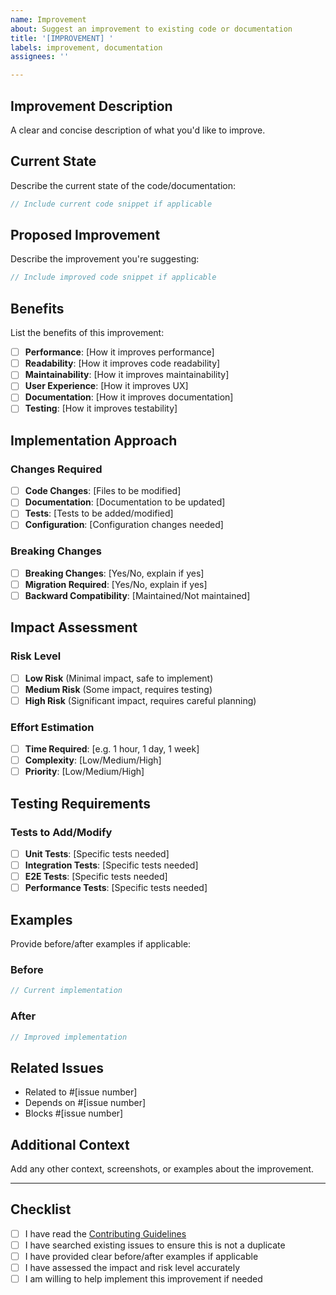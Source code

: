 ```yaml
---
name: Improvement
about: Suggest an improvement to existing code or documentation
title: '[IMPROVEMENT] '
labels: improvement, documentation
assignees: ''

---
```


## Improvement Description

A clear and concise description of what you'd like to improve.

## Current State

Describe the current state of the code/documentation:

```javascript
// Include current code snippet if applicable
```

## Proposed Improvement

Describe the improvement you're suggesting:

```javascript
// Include improved code snippet if applicable
```

## Benefits

List the benefits of this improvement:

- [ ] **Performance**: [How it improves performance]
- [ ] **Readability**: [How it improves code readability]
- [ ] **Maintainability**: [How it improves maintainability]
- [ ] **User Experience**: [How it improves UX]
- [ ] **Documentation**: [How it improves documentation]
- [ ] **Testing**: [How it improves testability]

## Implementation Approach

### Changes Required
- [ ] **Code Changes**: [Files to be modified]
- [ ] **Documentation**: [Documentation to be updated]
- [ ] **Tests**: [Tests to be added/modified]
- [ ] **Configuration**: [Configuration changes needed]

### Breaking Changes
- [ ] **Breaking Changes**: [Yes/No, explain if yes]
- [ ] **Migration Required**: [Yes/No, explain if yes]
- [ ] **Backward Compatibility**: [Maintained/Not maintained]

## Impact Assessment

### Risk Level
- [ ] **Low Risk** (Minimal impact, safe to implement)
- [ ] **Medium Risk** (Some impact, requires testing)
- [ ] **High Risk** (Significant impact, requires careful planning)

### Effort Estimation
- [ ] **Time Required**: [e.g. 1 hour, 1 day, 1 week]
- [ ] **Complexity**: [Low/Medium/High]
- [ ] **Priority**: [Low/Medium/High]

## Testing Requirements

### Tests to Add/Modify
- [ ] **Unit Tests**: [Specific tests needed]
- [ ] **Integration Tests**: [Specific tests needed]
- [ ] **E2E Tests**: [Specific tests needed]
- [ ] **Performance Tests**: [Specific tests needed]

## Examples

Provide before/after examples if applicable:

### Before
```javascript
// Current implementation
```

### After
```javascript
// Improved implementation
```

## Related Issues

- Related to #[issue number]
- Depends on #[issue number]
- Blocks #[issue number]

## Additional Context

Add any other context, screenshots, or examples about the improvement.

---

## Checklist

- [ ] I have read the [Contributing Guidelines](https://github.com/blacknobilityenterprisellc-arch/optimind-ai-ecosystem-premium-diamond-grade/blob/main/CONTRIBUTING.md)
- [ ] I have searched existing issues to ensure this is not a duplicate
- [ ] I have provided clear before/after examples if applicable
- [ ] I have assessed the impact and risk level accurately
- [ ] I am willing to help implement this improvement if needed